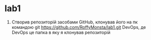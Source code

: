 # lab1
1. Створив репозиторій засобами GitHub, клонував його на пк командою git https://github.com/RoffyMonsta/lab1.git DevOps, де DevOps це папка в яку я клонував репозиторій

